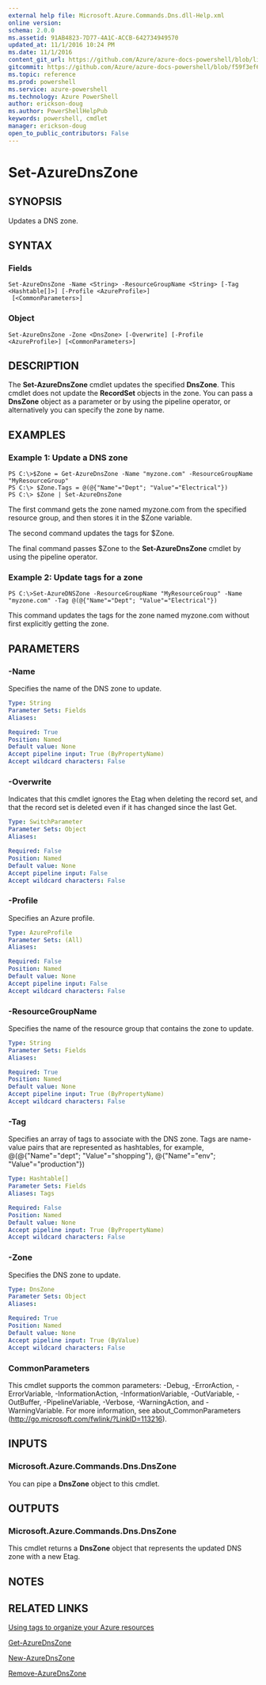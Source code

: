 ```yaml
---
external help file: Microsoft.Azure.Commands.Dns.dll-Help.xml
online version: 
schema: 2.0.0
ms.assetid: 91AB4823-7D77-4A1C-ACCB-642734949570
updated_at: 11/1/2016 10:24 PM
ms.date: 11/1/2016
content_git_url: https://github.com/Azure/azure-docs-powershell/blob/live/azureps-cmdlets-docs/ResourceManager/AzureRM.DNS/v0.9.8/Set-AzureDnsZone.md
gitcommit: https://github.com/Azure/azure-docs-powershell/blob/f59f3ef60bc592383812213e69fd77ba950759ed/azureps-cmdlets-docs/ResourceManager/AzureRM.DNS/v0.9.8/Set-AzureDnsZone.md
ms.topic: reference
ms.prod: powershell
ms.service: azure-powershell
ms.technology: Azure PowerShell
author: erickson-doug
ms.author: PowerShellHelpPub
keywords: powershell, cmdlet
manager: erickson-doug
open_to_public_contributors: False
---
```


# Set-AzureDnsZone

## SYNOPSIS
Updates a DNS zone.

## SYNTAX

### Fields
```
Set-AzureDnsZone -Name <String> -ResourceGroupName <String> [-Tag <Hashtable[]>] [-Profile <AzureProfile>]
 [<CommonParameters>]
```

### Object
```
Set-AzureDnsZone -Zone <DnsZone> [-Overwrite] [-Profile <AzureProfile>] [<CommonParameters>]
```

## DESCRIPTION
The **Set-AzureDnsZone** cmdlet updates the specified **DnsZone**.
This cmdlet does not update the **RecordSet** objects in the zone.
You can pass a **DnsZone** object as a parameter or by using the pipeline operator, or alternatively you can specify the zone by name.

## EXAMPLES

### Example 1: Update a DNS zone
```
PS C:\>$Zone = Get-AzureDnsZone -Name "myzone.com" -ResourceGroupName "MyResourceGroup"  
PS C:\> $Zone.Tags = @(@{"Name"="Dept"; "Value"="Electrical"})
PS C:\> $Zone | Set-AzureDnsZone
```

The first command gets the zone named myzone.com from the specified resource group, and then stores it in the $Zone variable.

The second command updates the tags for $Zone.

The final command passes $Zone to the **Set-AzureDnsZone** cmdlet by using the pipeline operator.

### Example 2: Update tags for a zone
```
PS C:\>Set-AzureDNSZone -ResourceGroupName "MyResourceGroup" -Name "myzone.com" -Tag @(@{"Name"="Dept"; "Value"="Electrical"})
```

This command updates the tags for the zone named myzone.com without first explicitly getting the zone.

## PARAMETERS

### -Name
Specifies the name of the DNS zone to update.

```yaml
Type: String
Parameter Sets: Fields
Aliases: 

Required: True
Position: Named
Default value: None
Accept pipeline input: True (ByPropertyName)
Accept wildcard characters: False
```

### -Overwrite
Indicates that this cmdlet ignores the Etag when deleting the record set, and that the record set is deleted even if it has changed since the last Get.

```yaml
Type: SwitchParameter
Parameter Sets: Object
Aliases: 

Required: False
Position: Named
Default value: None
Accept pipeline input: False
Accept wildcard characters: False
```

### -Profile
Specifies an Azure profile.

```yaml
Type: AzureProfile
Parameter Sets: (All)
Aliases: 

Required: False
Position: Named
Default value: None
Accept pipeline input: False
Accept wildcard characters: False
```

### -ResourceGroupName
Specifies the name of the resource group that contains the zone to update.

```yaml
Type: String
Parameter Sets: Fields
Aliases: 

Required: True
Position: Named
Default value: None
Accept pipeline input: True (ByPropertyName)
Accept wildcard characters: False
```

### -Tag
Specifies an array of tags to associate with the DNS zone.
Tags are name-value pairs that are represented as hashtables, for example, @(@{"Name"="dept"; "Value"="shopping"}, @{"Name"="env"; "Value"="production"})

```yaml
Type: Hashtable[]
Parameter Sets: Fields
Aliases: Tags

Required: False
Position: Named
Default value: None
Accept pipeline input: True (ByPropertyName)
Accept wildcard characters: False
```

### -Zone
Specifies the DNS zone to update.

```yaml
Type: DnsZone
Parameter Sets: Object
Aliases: 

Required: True
Position: Named
Default value: None
Accept pipeline input: True (ByValue)
Accept wildcard characters: False
```

### CommonParameters
This cmdlet supports the common parameters: -Debug, -ErrorAction, -ErrorVariable, -InformationAction, -InformationVariable, -OutVariable, -OutBuffer, -PipelineVariable, -Verbose, -WarningAction, and -WarningVariable. For more information, see about_CommonParameters (http://go.microsoft.com/fwlink/?LinkID=113216).

## INPUTS

### Microsoft.Azure.Commands.Dns.DnsZone
You can pipe a **DnsZone** object to this cmdlet.

## OUTPUTS

### Microsoft.Azure.Commands.Dns.DnsZone
This cmdlet returns a **DnsZone** object that represents the updated DNS zone with a new Etag.

## NOTES

## RELATED LINKS

[Using tags to organize your Azure resources](http://azure.microsoft.com/en-us/documentation/articles/azure-preview-portal-using-tags/)

[Get-AzureDnsZone](xref:ResourceManager/AzureRM.DNS/v0.9.8/Get-AzureDnsZone.md)

[New-AzureDnsZone](xref:ResourceManager/AzureRM.DNS/v0.9.8/New-AzureDnsZone.md)

[Remove-AzureDnsZone](xref:ResourceManager/AzureRM.DNS/v0.9.8/Remove-AzureDnsZone.md)


